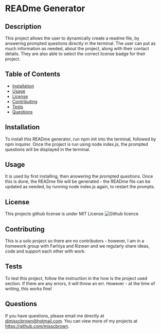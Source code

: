# READme Generator 
  
  
  ## Description 
  This project allows the user to dynamically create a readme file, by answering prompted questions directly in the terminal. The user can put as much information as needed, about the project, along with their contact details. They are also able to select the correct license badge for their project.
  ## Table of Contents
  * [Installation](#installation)
  * [Usage](#usage)
  * [License](#license)
  * [Contributing](#contributing)
  * [Tests](#tests)
  * [Questions](#questions)
  
  ## Installation 
  To install this READme generator, run npm init into the terminal, followed by npm inquirer. Once the project is run using node index.js, the prompted questions will be displayed in the terminal. 
  ## Usage 
  It is used by first installing, then answering the prompted questions. Once this is done, the READme file will be generated - the READme file can be updated as needed, by running node index.js again, to restart the prompts.
  ## License 
  This projects github license is under MIT License
  ![Github licence](https://img.shields.io/badge/License-M-green)
  ## Contributing 
  This is a solo project so there are no contributors - however, I am in a homework group with Farhiya and Rizwan and we regularly share ideas, code and support each other with work.
  ## Tests
  To test this project, follow the instruction in the how is the project used section. If there are any errors, it will throw an err. However - at the time of writing, this works fine!
  ## Questions
  If you have questions, please email me directly at djmisscbrown@hotmail.com. You can view more of my projects at https://github.com/misscbrown.
